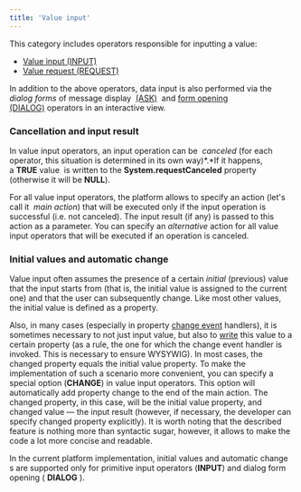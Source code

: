 ```yaml
---
title: 'Value input'
---
```


This category includes operators responsible for inputting a value:

-   [Value input (INPUT)](Primitive_input_INPUT.md)
-   [Value request (REQUEST)](Value_request_REQUEST.md)

In addition to the above operators, data input is also performed via the *dialog forms* of message display  [(ASK)](Show_message_MESSAGE_ASK.md#dialog-form)  and [form opening (DIALOG)](In_an_interactive_view_SHOW_DIALOG.md#dialog-form) operators in an interactive view.

### Cancellation and input result

In value input operators, an input operation can be  *canceled* (for each operator, this situation is determined in its own way)*.*If it happens, a **TRUE** value  is written to the **System.requestCanceled** property (otherwise it will be **NULL**).

For all value input operators, the platform allows to specify an action (let's call it  *main action*) that will be executed only if the input operation is successful (i.e. not canceled). The input result (if any) is passed to this action as a parameter. You can specify an *alternative* action for all value input operators that will be executed if an operation is canceled.

### Initial values and automatic change

Value input often assumes the presence of a certain *initial* (previous) value that the input starts from (that is, the initial value is assigned to the current one) and that the user can subsequently change. Like most other values, the initial value is defined as a property.

Also, in many cases (especially in property [change event](Form_events.md#property-broken) handlers), it is sometimes necessary to not just input value, but also to [write](Property_change_CHANGE.md) this value to a certain property (as a rule, the one for which the change event handler is invoked. This is necessary to ensure WYSYWIG). In most cases, the changed property equals the initial value property. To make the implementation of such a scenario more convenient, you can specify a special option (**CHANGE**) in value input operators. This option will automatically add property change to the end of the main action. The changed property, in this case, will be the initial value property, and changed value — the input result (however, if necessary, the developer can specify changed property explicitly). It is worth noting that the described feature is nothing more than syntactic sugar, however, it allows to make the code a lot more concise and readable.

In the current platform implementation, initial values and automatic change s are supported only for primitive input operators (**INPUT**) and dialog form opening ( **DIALOG** ).
